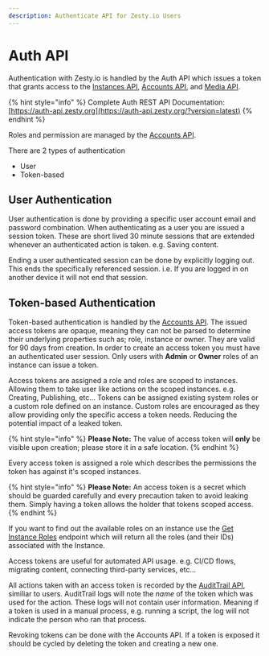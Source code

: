 ```yaml
---
description: Authenticate API for Zesty.io Users
---
```


# Auth API

Authentication with Zesty.io is handled by the Auth API which issues a token that grants access to the [Instances API](https://github.com/zesty-io/zesty-org/tree/235f491605bc0837da2a305c282d907ccab019a7/apis/instances-rest-api/README.md), [Accounts API](accounts-api/), and [Media API](auth-api.md).

{% hint style="info" %}
Complete Auth REST API Documentation: [https://auth-api.zesty.org](https://auth-api.zesty.org/?version=latest)
{% endhint %}

Roles and permission are managed by the [Accounts API](https://accounts-api.zesty.org/).

There are 2 types of authentication

* User&#x20;
* Token-based

## User Authentication

User authentication is done by providing a specific user account email and password combination. When authenticating as a user you are issued a session token. These are short lived 30 minute sessions that are extended whenever an authenticated action is taken. e.g. Saving content.

Ending a user authenticated session can be done by explicitly logging out. This ends the specifically referenced session. i.e. If you are logged in on another device it will not end that session.

## Token-based Authentication

Token-based authentication is handled by the [Accounts API](https://accounts-api.zesty.org/?version=latest#2d602695-3f14-44c2-b97a-212c402250f6). The issued access tokens are opaque, meaning they can not be parsed to determine their underlying properties such as; role, instance or owner. They are valid for 90 days from creation. In order to create an access token you must have an authenticated user session. Only users with **Admin** or **Owner** roles of an instance can issue a token.

Access tokens are assigned a role and roles are scoped to instances. Allowing them to take user like actions on the scoped instances. e.g. Creating, Publishing, etc... Tokens can be assigned existing system roles or a custom role defined on an instance. Custom roles are encouraged as they allow providing only the specific access a token needs. Reducing the potential impact of a leaked token.

{% hint style="info" %}
**Please Note:** The value of access token will **only** be visible upon creation; please store it in a safe location.
{% endhint %}

Every access token is assigned a role which describes the permissions the token has against it's scoped instances.

{% hint style="info" %}
**Please Note:** An access token is a secret which should be guarded carefully and every precaution taken to avoid leaking them. Simply having a token allows the holder that tokens scoped access.
{% endhint %}

If you want to find out the available roles on an instance use the [Get Instance Roles](https://accounts-api.zesty.org/?version=latest#e2ac76b2-244c-4570-9734-8e48288e3477) endpoint which will return all the roles (and their IDs) associated with the Instance.

Access tokens are useful for automated API usage. e.g. CI/CD flows, migrating content, connecting third-party services, etc...

All actions taken with an access token is recorded by the [AuditTrail API](https://instances-api.zesty.org/?version=latest#026123c3-086e-42bd-9eda-86c2b5de33a2), similiar to users. AuditTrail logs will note the _name_ of the token which was used for the action. These logs will not contain user information. Meaning if a token is used in a manual process, e.g. running a script, the log will not indicate the person who ran that process.

Revoking tokens can be done with the Accounts API. If a token is exposed it should be cycled by deleting the token and creating a new one.
